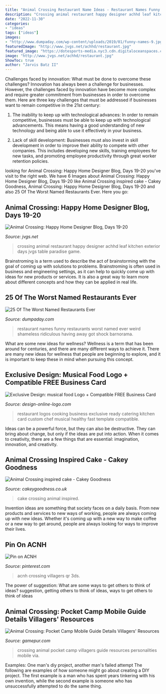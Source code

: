 ```yaml
---
title: "Animal Crossing Restaurant Name Ideas - Restaurant Names Funny Restaurants Worst Named Ever Weird Shameless Ridiculous Having Away Got Shock Barnorama"
description: "Crossing animal restaurant happy designer achhd leaf kitchen exterior days jvgs table paradise game"
date: "2022-11-30"
categories:
- "ideas"
tags: ["ideas"]
images:
- "http://www.dumpaday.com/wp-content/uploads/2019/01/funny-names-9.jpg"
featuredImage: "http://www.jvgs.net/achhd/restaurant.jpg"
featured_image: "https://dotesports-media.nyc3.cdn.digitaloceanspaces.com/article/e3dfd237-0632-4cd4-8326-e39500d116dd.png"
image: "http://www.jvgs.net/achhd/restaurant.jpg"
ShowToc: true
author: "Jarvis Batz II"
---
```



Challenges faced by innovation: What must be done to overcome these challenges?
Innovation has always been a challenge for businesses. However, the challenges faced by innovation have become more complex and require greater commitment from businesses in order to overcome them. Here are three key challenges that must be addressed if businesses want to remain competitive in the 21st century:
1. The inability to keep up with technological advances: In order to remain competitive, businesses must be able to keep up with technological advancements. This means having a good understanding of new technology and being able to use it effectively in your business.

2. Lack of skill development: Businesses must also invest in skill development in order to improve their ability to compete with other companies. This includes developing new skills, training employees for new tasks, and promoting employee productivity through great worker retention policies.


	

		
looking for Animal Crossing: Happy Home Designer Blog, Days 19-20 you've visit to the right web. We have 6 Images about Animal Crossing: Happy Home Designer Blog, Days 19-20 like Animal Crossing inspired cake - Cakey Goodness, Animal Crossing: Happy Home Designer Blog, Days 19-20 and also 25 Of The Worst Named Restaurants Ever. Here you go:
		
    
## Animal Crossing: Happy Home Designer Blog, Days 19-20

<img loading=lazy src="http://www.jvgs.net/achhd/restaurant.jpg" onerror="this.onerror=null;this.src='https://tse3.mm.bing.net/th?id=OIP.RNna7VKZ9l_X7ydcGjEv6QHaEc&amp;pid=15.1';" alt="Animal Crossing: Happy Home Designer Blog, Days 19-20">

_Source: jvgs.net_

>crossing animal restaurant happy designer achhd leaf kitchen exterior days jvgs table paradise game. 

	

Brainstroming is a term used to describe the act of brainstorming with the goal of coming up with solutions to problems. Brainstroming is often used in business and engineering settings, as it can help to quickly come up with ideas for new products or services. It is also a great way to learn more about different concepts and how they can be applied in real life.

    
## 25 Of The Worst Named Restaurants Ever

<img loading=lazy src="http://www.dumpaday.com/wp-content/uploads/2019/01/funny-names-9.jpg" onerror="this.onerror=null;this.src='https://tse3.mm.bing.net/th?id=OIP.0Thqqvp9yh51PjpcbB3MswHaJ4&amp;pid=15.1';" alt="25 Of The Worst Named Restaurants Ever">

_Source: dumpaday.com_

>restaurant names funny restaurants worst named ever weird shameless ridiculous having away got shock barnorama. 

	

What are some new ideas for wellness?
Wellness is a term that has been around for centuries, and there are many different ways to achieve it. There are many new ideas for wellness that people are beginning to explore, and it is important to keep these in mind when pursuing this concept.

    
## Exclusive Design: Musical Food Logo + Compatible FREE Business Card

<img loading=lazy src="http://design-online-logo.com/wp-content/uploads/2013/05/00107-Cooking-Restaurant-ready-made-exclusive-logo-design.jpg" onerror="this.onerror=null;this.src='https://tse2.mm.bing.net/th?id=OIP.Ke0u52kSM7oU6cWueUVb-QHaJd&amp;pid=15.1';" alt="Exclusive Design: musical food Logo + Compatible FREE Business Card">

_Source: design-online-logo.com_

>restaurant logos cooking business exclusive ready catering kitchen card custom chef musical healthy fast template compatible. 

	

Ideas can be a powerful force, but they can also be destructive. They can bring about change, but only if the ideas are put into action. When it comes to creativity, there are a few things that are essential: imagination, innovation, and creativity.

    
## Animal Crossing Inspired Cake - Cakey Goodness

<img loading=lazy src="http://www.cakeygoodness.co.uk/wp-content/uploads/2020/10/animal-crossing-cake-16.jpg" onerror="this.onerror=null;this.src='https://tse4.mm.bing.net/th?id=OIP.eThW33OVeGCX-otqPOOfcQHaKe&amp;pid=15.1';" alt="Animal Crossing inspired cake - Cakey Goodness">

_Source: cakeygoodness.co.uk_

>cake crossing animal inspired. 

	

Invention ideas are something that society faces on a daily basis. From new products and services to new ways of working, people are always coming up with new ideas. Whether it's coming up with a new way to make coffee or a new way to get around, people are always looking for ways to improve their lives. 

    
## Pin On ACNH

<img loading=lazy src="https://i.pinimg.com/736x/85/d4/4d/85d44d384548f719fb9cddf569316e4a.jpg" onerror="this.onerror=null;this.src='https://tse3.mm.bing.net/th?id=OIP.gcVs9JlBSD4lgp32U4iQrQHaEK&amp;pid=15.1';" alt="Pin on ACNH">

_Source: pinterest.com_

>acnh crossing villagers qr 3ds. 

	

The power of suggestion: What are some ways to get others to think of ideas?
suggestion, getting others to think of ideas, ways to get others to think of ideas

    
## Animal Crossing: Pocket Camp Mobile Guide Details Villagers&#039; Resources

<img loading=lazy src="https://dotesports-media.nyc3.cdn.digitaloceanspaces.com/article/e3dfd237-0632-4cd4-8326-e39500d116dd.png" onerror="this.onerror=null;this.src='https://tse1.mm.bing.net/th?id=OIP.54hiTzqdarVwFADa6G6GNwHaNK&amp;pid=15.1';" alt="Animal Crossing: Pocket Camp Mobile Guide Details Villagers&#039; Resources">

_Source: gamepur.com_

>crossing animal pocket camp villagers guide resources personalities mobile via. 

	

Examples: One man's diy project, another man's failed attempt
The following are examples of how someone might go about creating a DIY project. The first example is a man who has spent years tinkering with his own invention, while the second example is someone who has unsuccessfully attempted to do the same thing.

